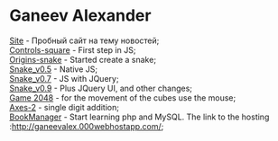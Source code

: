 # Ganeev Alexander

[Site](https://ganeevalex.github.io/Website/) - Пробный сайт на тему новостей;  
[Controls-square](https://ganeevalex.github.io/1/game.html) - First step in JS;  
[Origins-snake](https://ganeevalex.github.io/2/game.html) - Started create a snake;  
[Snake_v0.5](https://ganeevalex.github.io/3/snakes.html) - Native JS;  
[Snake_v0.7](https://ganeevalex.github.io/3_JQuery/snake.html) - JS with JQuery;  
[Snake_v0.9](https://ganeevalex.github.io/4/snake.html) - Plus JQuery UI, and other changes;  
[Game 2048](https://ganeevalex.github.io/2048%20test%20task/2048.html) - for the movement of the cubes use the mouse;  
[Axes-2](https://ganeevalex.github.io/axis/src/) - single digit addition;  
[BookManager](https://ganeevalex.github.io/BookManager/) - Start learning php and MySQL. The link to the hosting :http://ganeevalex.000webhostapp.com/;
